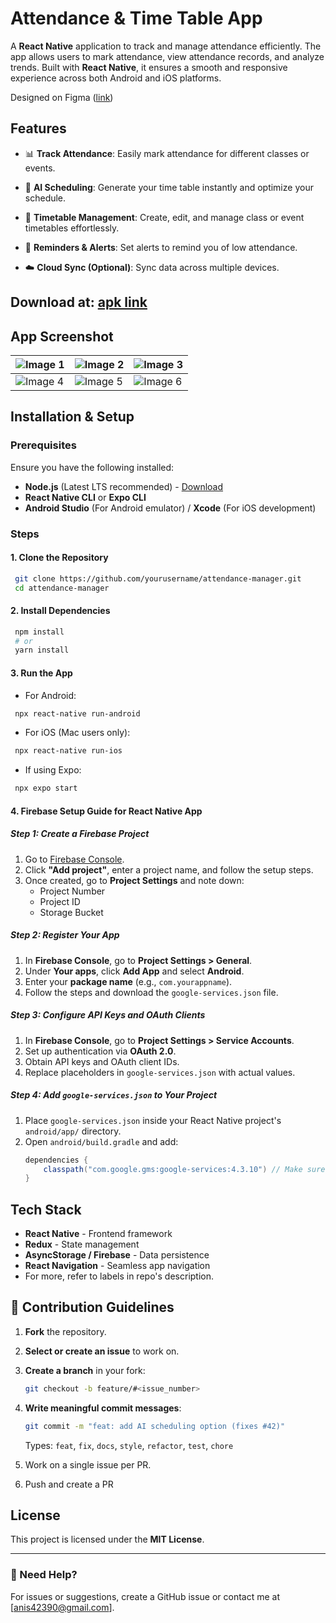 # Attendance & Time Table App

A **React Native** application to track and manage attendance efficiently. The app allows users to mark attendance, view attendance records, and analyze trends. Built with **React Native**, it ensures a smooth and responsive experience across both Android and iOS platforms.

Designed on Figma ([link](https://www.figma.com/design/k0Mi0n6jNWGK5l1Jss1jbb/Untitled?node-id=0-1&t=fnfzmdtX0QVB6srI-1))

## Features

- 📊 **Track Attendance**: Easily mark attendance for different classes or events.
- 🤖 **AI Scheduling**: Generate your time table instantly and optimize your schedule.

- 📆 **Timetable Management**: Create, edit, and manage class or event timetables effortlessly.
- 🔔 **Reminders & Alerts**: Set alerts to remind you of low attendance.
- ☁️ **Cloud Sync (Optional)**: Sync data across multiple devices.

## Download at: [apk link](https://github.com/anisharma07/React-native-attendance-app/releases/download/v1.0.4/app-release.apk)

## App Screenshot

| ![Image 1](./src/assets/screenshots/ss1.jpeg) | ![Image 2](./src/assets/screenshots/ss3.jpeg) | ![Image 3](./src/assets//screenshots/ss4.jpeg) |
| --------------------------------------------- | --------------------------------------------- | ---------------------------------------------- |
| ![Image 4](./src/assets/screenshots/ss8.jpeg) | ![Image 5](./src/assets/screenshots/ss7.jpeg) | ![Image 6](./src/assets/screenshots/ss6.jpeg)  |

## Installation & Setup

### Prerequisites

Ensure you have the following installed:

- **Node.js** (Latest LTS recommended) - [Download](https://nodejs.org/)
- **React Native CLI** or **Expo CLI**
- **Android Studio** (For Android emulator) / **Xcode** (For iOS development)

### Steps

#### 1. Clone the Repository

```sh
 git clone https://github.com/yourusername/attendance-manager.git
 cd attendance-manager
```

#### 2. Install Dependencies

```sh
 npm install
 # or
 yarn install
```

#### 3. Run the App

- For Android:

```sh
 npx react-native run-android
```

- For iOS (Mac users only):

```sh
 npx react-native run-ios
```

- If using Expo:

```sh
 npx expo start
```

#### 4. Firebase Setup Guide for React Native App

##### Step 1: Create a Firebase Project

1. Go to [Firebase Console](https://console.firebase.google.com/).
2. Click **"Add project"**, enter a project name, and follow the setup steps.
3. Once created, go to **Project Settings** and note down:
   - Project Number
   - Project ID
   - Storage Bucket

##### Step 2: Register Your App

1. In **Firebase Console**, go to **Project Settings > General**.
2. Under **Your apps**, click **Add App** and select **Android**.
3. Enter your **package name** (e.g., `com.yourappname`).
4. Follow the steps and download the `google-services.json` file.

##### Step 3: Configure API Keys and OAuth Clients

1. In **Firebase Console**, go to **Project Settings > Service Accounts**.
2. Set up authentication via **OAuth 2.0**.
3. Obtain API keys and OAuth client IDs.
4. Replace placeholders in `google-services.json` with actual values.

##### Step 4: Add `google-services.json` to Your Project

1. Place `google-services.json` inside your React Native project's `android/app/` directory.
2. Open `android/build.gradle` and add:
   ```gradle
   dependencies {
       classpath("com.google.gms:google-services:4.3.10") // Make sure it's the latest version
   }
   ```

## Tech Stack

- **React Native** - Frontend framework
- **Redux** - State management
- **AsyncStorage / Firebase** - Data persistence
- **React Navigation** - Seamless app navigation
- For more, refer to labels in repo's description.

## 🚀 Contribution Guidelines

1. **Fork** the repository.

2. **Select or create an issue** to work on.

3. **Create a branch** in your fork:

   ```bash
   git checkout -b feature/#<issue_number>
   ```

4. **Write meaningful commit messages**:

   ```bash
   git commit -m "feat: add AI scheduling option (fixes #42)"
   ```

   Types: `feat`, `fix`, `docs`, `style`, `refactor`, `test`, `chore`

5. Work on a single issue per PR.

6. Push and create a PR

## License

This project is licensed under the **MIT License**.

---

### 📩 Need Help?

For issues or suggestions, create a GitHub issue or contact me at [anis42390@gmail.com].
